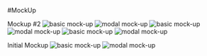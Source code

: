 #MockUp

Mockup #2
![basic mock-up](img/small%20screen%20app.jpeg)
![modal mock-up](img/small%20screen%20app%20modal.jpeg)
![basic mock-up](img/mid%20screen%20app.jpeg)
![modal mock-up](img/mid%20screen%20app%20modal.jpeg)
![basic mock-up](img/large%20screen%20app.jpeg)
![modal mock-up](img/large%20screen%20app%20modal.jpeg)

Initial Mockup
![basic mock-up](img/MainApp.png)
![modal mock-up](img/ModalPopUp.png)
